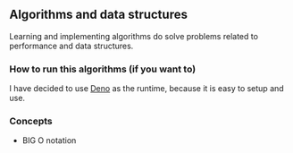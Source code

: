 ## Algorithms and data structures

Learning and implementing algorithms do solve problems related to performance
and data structures.

### How to run this algorithms (if you want to)

I have decided to use [Deno](https://deno.land/) as the runtime, because it is easy to setup and use.

### Concepts

- BIG O notation
